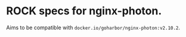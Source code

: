 # ROCK specs for nginx-photon.

Aims to be compatible with `docker.io/goharbor/nginx-photon:v2.10.2`.
